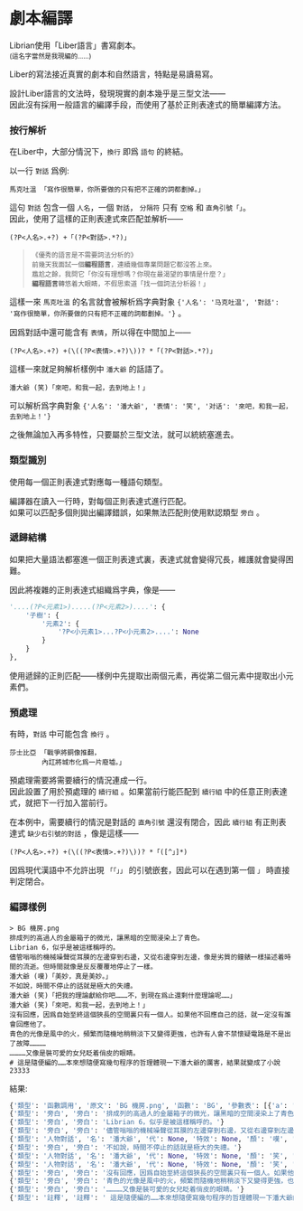 # 劇本編譯

Librian使用「Liber語言」書寫劇本。  
<small>(這名字當然是我現編的……)</small>

Liber的寫法接近真實的劇本和自然語言，特點是易讀易寫。

設計Liber語言的文法時，發現現實的劇本幾乎是三型文法——   
因此沒有採用一般語言的編譯手段，而使用了基於正則表達式的簡單編譯方法。

### 按行解析

在Liber中，大部分情況下，`換行` 即爲 `語句` 的終結。

以一行 `對話` 爲例:   

```liber
馬克吐溫 「寫作很簡單，你所要做的只有把不正確的詞都劃掉。」
```

這句 `對話` 包含一個 `人名`，一個 `對話`， `分隔符` 只有 `空格` 和 `直角引號「」`。  
因此，使用了這樣的正則表達式來匹配並解析——

```regex
(?P<人名>.+?) +「(?P<對話>.*?)」
```


> <small>《優秀的語言是不需要詞法分析的》  
> 前幾天我面試一個**編程語言**，連續幾個專業問題它都沒答上來。  
> 尷尬之餘，我問它「你沒有理想嗎？你現在最渴望的事情是什麼？」  
> **編程語言**轉悠着大眼睛，不假思索道「找一個詞法分析器！」 </small> 


這樣一來 `馬克吐溫` 的名言就會被解析爲字典對象 `{'人名': '马克吐温', '對話': '寫作很簡單，你所要做的只有把不正確的詞都劃掉。'}` 。

因爲對話中還可能含有 `表情`，所以得在中間加上——

```regex
(?P<人名>.+?) +(\((?P<表情>.+?)\))? *「(?P<對話>.*?)」
```

這樣一來就足夠解析樣例中 `潘大爺` 的話語了。

```liber
潘大爺 (笑)「來吧，和我一起，去到地上！」
```

可以解析爲字典對象 `{'人名': '潘大爺', '表情': '笑', '对话': '來吧，和我一起，去到地上！'}`

之後無論加入再多特性，只要屬於三型文法，就可以統統塞進去。

### 類型識別

使用每一個正則表達式對應每一種語句類型。

編譯器在讀入一行時，對每個正則表達式進行匹配。   
如果可以匹配多個則拋出編譯錯誤，如果無法匹配則使用默認類型 `旁白` 。

### 遞歸結構

如果把大量語法都塞進一個正則表達式裏，表達式就會變得冗長，維護就會變得困難。   

因此將複雜的正則表達式組織爲字典，像是——
```python
'....(?P<元素1>).....(?P<元素2>)....': {
    '子樹': {
        '元素2': {
            '?P<小元素1>...?P<小元素2>....': None
        }
    }
},
```
使用遞歸的正則匹配——樣例中先提取出兩個元素，再從第二個元素中提取出小元素們。

### 預處理

有時，`對話` 中可能包含 `換行` 。

```liber
莎士比亞 「戰爭將銅像推翻，
        內訌將城市化爲一片廢墟。」
```

預處理需要將需要續行的情況連成一行。   
因此設置了用於預處理的 `續行組` 。如果當前行能匹配到 `續行組` 中的任意正則表達式，就把下一行加入當前行。

在本例中，需要續行的情況是對話的 `直角引號` 還沒有閉合，因此 `續行組` 有正則表達式 `缺少右引號的對話` ，像是這樣——

```regex
(?P<人名>.+?) +(\((?P<表情>.+?)\))? *「([^」]*)
```

因爲現代漢語中不允許出現 `「「」」` 的引號嵌套，因此可以在遇到第一個 `」` 時直接判定閉合。

### 編譯樣例

```liber
> BG 機房.png
排成列的高過人的金屬箱子的微光，讓黑暗的空間浸染上了青色。
Librian 6，似乎是被這樣稱呼的。
儘管嗡嗡的機械噪聲從耳膜的左邊穿到右邊，又從右邊穿到左邊，像是劣質的鐘錶一樣描述着時間的流逝。但時間就像是反反覆覆地停止了一樣。
潘大爺 (嘆)「美妙，真是美妙。」
不如說，時間不停止的話就是極大的失禮。
潘大爺 (笑)「把我的理論獻給你吧………不，到現在爲止還剩什麼理論呢……」
潘大爺 (笑)「來吧，和我一起，去到地上！」
沒有回應，因爲自始至終這個狹長的空間裏只有一個人。如果他不回應自己的話，就一定沒有誰會回應他了。
青色的光像是風中的火，頻繁而隨機地稍稍淡下又變得更強，也許有人會不禁懷疑電路是不是出了故障…………
…………又像是裝可愛的女兒眨着俏皮的眼睛。
# 這是隨便編的……本來想隨便寫幾句程序的哲理體現一下潘大爺的厲害，結果就變成了小說23333
```

結果:

```python
{'類型': '函數調用', '原文': 'BG 機房.png', '函數': 'BG', '參數表': [{'a': '機房.png'}]}
{'類型': '旁白', '旁白': '排成列的高過人的金屬箱子的微光，讓黑暗的空間浸染上了青色。'}
{'類型': '旁白', '旁白': 'Librian 6，似乎是被這樣稱呼的。'}
{'類型': '旁白', '旁白': '儘管嗡嗡的機械噪聲從耳膜的左邊穿到右邊，又從右邊穿到左邊，像是劣質的鐘錶一樣描述着時間的流逝。但時 間就像是反反覆覆地停止了一樣。'}
{'類型': '人物對話', '名': '潘大爺', '代': None, '特效': None, '顏': '嘆', '語': '美妙，真是美妙。'}
{'類型': '旁白', '旁白': '不如說，時間不停止的話就是極大的失禮。'}
{'類型': '人物對話', '名': '潘大爺', '代': None, '特效': None, '顏': '笑', '語': '把我的理論獻給你吧………不，到現在爲止還剩什麼理論呢……'}
{'類型': '人物對話', '名': '潘大爺', '代': None, '特效': None, '顏': '笑', '語': '來吧，和我一起，去到地上！'}
{'類型': '旁白', '旁白': '沒有回應，因爲自始至終這個狹長的空間裏只有一個人。如果他不回應自己的話，就一定沒有誰會回應他了。'}
{'類型': '旁白', '旁白': '青色的光像是風中的火，頻繁而隨機地稍稍淡下又變得更強，也許有人會不禁懷疑電路是不是出了故障…………'}
{'類型': '旁白', '旁白': '…………又像是裝可愛的女兒眨着俏皮的眼睛。'}
{'類型': '註釋', '註釋': ' 這是隨便編的……本來想隨便寫幾句程序的哲理體現一下潘大爺的厲害，結果就變成了小說23333'}
```